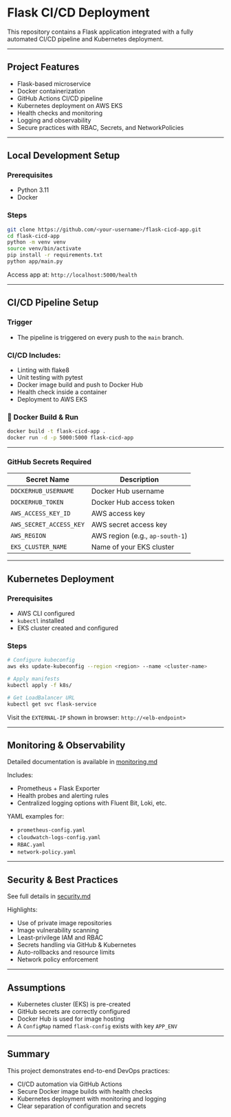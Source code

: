 # Flask CI/CD Deployment

This repository contains a Flask application integrated with a fully automated CI/CD pipeline and Kubernetes deployment.

---

## Project Features

* Flask-based microservice
* Docker containerization
* GitHub Actions CI/CD pipeline
* Kubernetes deployment on AWS EKS
* Health checks and monitoring
* Logging and observability
* Secure practices with RBAC, Secrets, and NetworkPolicies

---

## Local Development Setup

### Prerequisites

* Python 3.11
* Docker

### Steps

```bash
git clone https://github.com/<your-username>/flask-cicd-app.git
cd flask-cicd-app
python -m venv venv
source venv/bin/activate
pip install -r requirements.txt
python app/main.py
```

Access app at: `http://localhost:5000/health`

---

## CI/CD Pipeline Setup

### Trigger

* The pipeline is triggered on every push to the `main` branch.

### CI/CD Includes:

* Linting with flake8
* Unit testing with pytest
* Docker image build and push to Docker Hub
* Health check inside a container
* Deployment to AWS EKS

### 🐳 Docker Build & Run

```bash
docker build -t flask-cicd-app .
docker run -d -p 5000:5000 flask-cicd-app
```

---

### GitHub Secrets Required

| Secret Name             | Description                     |
| ----------------------- | ------------------------------- |
| `DOCKERHUB_USERNAME`    | Docker Hub username             |
| `DOCKERHUB_TOKEN`       | Docker Hub access token         |
| `AWS_ACCESS_KEY_ID`     | AWS access key                  |
| `AWS_SECRET_ACCESS_KEY` | AWS secret access key           |
| `AWS_REGION`            | AWS region (e.g., `ap-south-1`) |
| `EKS_CLUSTER_NAME`      | Name of your EKS cluster        |

---

## Kubernetes Deployment

### Prerequisites

* AWS CLI configured
* `kubectl` installed
* EKS cluster created and configured

### Steps

```bash
# Configure kubeconfig
aws eks update-kubeconfig --region <region> --name <cluster-name>

# Apply manifests
kubectl apply -f k8s/

# Get LoadBalancer URL
kubectl get svc flask-service
```

Visit the `EXTERNAL-IP` shown in browser: `http://<elb-endpoint>`

---

## Monitoring & Observability

Detailed documentation is available in [monitoring.md](./monitoring.md)

Includes:

* Prometheus + Flask Exporter
* Health probes and alerting rules
* Centralized logging options with Fluent Bit, Loki, etc.

YAML examples for:

* `prometheus-config.yaml`
* `cloudwatch-logs-config.yaml`
* `RBAC.yaml`
* `network-policy.yaml`

---

## Security & Best Practices

See full details in [security.md](./security.md)

Highlights:

* Use of private image repositories
* Image vulnerability scanning
* Least-privilege IAM and RBAC
* Secrets handling via GitHub & Kubernetes
* Auto-rollbacks and resource limits
* Network policy enforcement

---

## Assumptions

* Kubernetes cluster (EKS) is pre-created
* GitHub secrets are correctly configured
* Docker Hub is used for image hosting
* A `ConfigMap` named `flask-config` exists with key `APP_ENV`

---

## Summary

This project demonstrates end-to-end DevOps practices:

* CI/CD automation via GitHub Actions
* Secure Docker image builds with health checks
* Kubernetes deployment with monitoring and logging
* Clear separation of configuration and secrets
